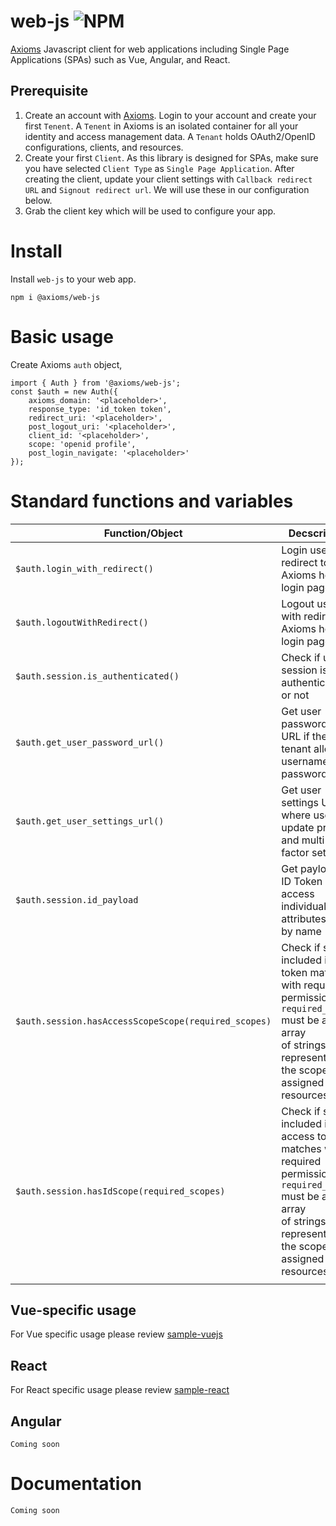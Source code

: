 # web-js ![NPM](https://img.shields.io/npm/v/@axioms/web-js?style=flat-square)
[Axioms](https://axioms.io) Javascript client for web applications including Single Page Applications (SPAs) such as Vue, Angular, and React.

## Prerequisite
1. Create an account with [Axioms](https://axioms.io). Login to your account and create your first `Tenent`. A `Tenent` in Axioms is an isolated container for all your identity and access management data. A `Tenant` holds OAuth2/OpenID configurations, clients, and resources.
2. Create your first `Client`. As this library is designed for SPAs, make sure you have selected `Client Type` as `Single Page Application`. After creating the client, update your client settings with `Callback redirect URL` and `Signout redirect url`. We will use these in our configuration below.
3. Grab the client key which will be used to configure your app.

# Install
Install `web-js` to your web app.

```
npm i @axioms/web-js
```

# Basic usage
Create Axioms `auth` object,

```
import { Auth } from '@axioms/web-js';
const $auth = new Auth({
    axioms_domain: '<placeholder>',
    response_type: 'id_token token',
    redirect_uri: '<placeholder>',
    post_logout_uri: '<placeholder>',
    client_id: '<placeholder>',
    scope: 'openid profile',
    post_login_navigate: '<placeholder>'
});
```

# Standard functions and variables

| Function/Object | Decscription | Examples |
|-------------------------------------------------|-------------------------------------------------------------------------------------------------------------------------------------------------------------------------|-----------------------------------------------------------------------------------------------------------------------|
| `$auth.login_with_redirect()` | Login user with redirect to Axioms hosted login page |  |
| `$auth.logoutWithRedirect()` | Logout user with redirect to Axioms hosted login page |  |
| `$auth.session.is_authenticated()` | Check if user session is authenticated or not |  |
| `$auth.get_user_password_url()` | Get user password reset URL if the tenant allows <br>username-password login. |  |
| `$auth.get_user_settings_url()` | Get user settings URL where user can update profile <br>and multi-factor settings. |  |
| `$auth.session.id_payload` | Get payload of ID Token and access individual attributes<br> by name | `$auth.session.id_payload.given_name`,<br>`$auth.session.id_payload.family_name`,<br>`$auth.session.id_payload.picture` |
| `$auth.session.hasAccessScopeScope(required_scopes)` | Check if scope included in ID token matches with required <br>permissions. `required_scopes` must be an array <br>of strings representing the scopes assigned to resources | `['profile', 'openid']`,<br>`['profile', 'openid', 'tenant:owner']` |
| `$auth.session.hasIdScope(required_scopes)` | Check if scope included in access token matches with required <br>permissions. `required_scopes` must be an array <br>of strings representing the scopes assigned to resources | `['profile', 'openid']`,<br>`['profile', 'openid', 'picture']` |
|  |  |  |
## Vue-specific usage
For Vue specific usage please review [sample-vuejs](https://github.com/axioms-io/sample-vuejs)

## React

For React specific usage please review [sample-react](https://github.com/axioms-io/sample-react)

## Angular

`Coming soon`

# Documentation

`Coming soon`